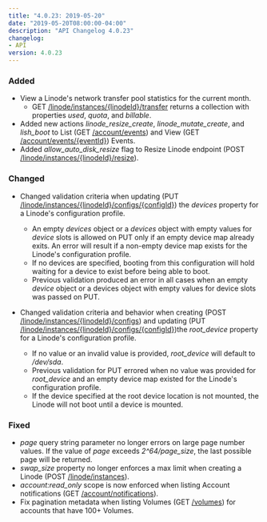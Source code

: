 ```yaml
---
title: "4.0.23: 2019-05-20"
date: "2019-05-20T08:00:00-04:00"
description: "API Changelog 4.0.23"
changelog:
- API
version: 4.0.23
---
```


### Added

- View a Linode's network transfer pool statistics for the current month.
    - GET [/linode/instances/{linodeId}/transfer](https://www.linode.com/docs/api/linode-instances/#network-transfer-view) returns a collection with properties *used*, *quota*, and *billable*.
- Added new actions *linode\_resize\_create*, *linode\_mutate\_create*, and *lish\_boot* to List (GET [/account/events](https://www.linode.com/docs/api/account/#events-list)) and View (GET [/account/events/{eventId}](https://www.linode.com/docs/api/account/#event-view)) Events.
- Added *allow\_auto\_disk\_resize* flag to Resize Linode endpoint (POST [/linode/instances/{linodeId}/resize](https://www.linode.com/docs/api/linode-instances/#linode-resize)).

### Changed

- Changed validation criteria when updating (PUT [/linode/instances/{linodeId}/configs/{configId}](https://www.linode.com/docs/api/linode-instances/#configuration-profile-update)) the *devices* property for a Linode's configuration profile.

    - An empty *devices* object or a *devices* object with empty values for *device* slots is allowed on PUT only if an empty device map already exits. An error will result if a non-empty device map exists for the Linode's configuration profile.
    - If no devices are specified, booting from this configuration will hold waiting for a device to exist before being able to boot.
    - Previous validation produced an error in all cases when an empty *device* object or a devices object with empty values for device slots was passed on PUT.
- Changed validation criteria and behavior when creating (POST [/linode/instances/{linodeId}/configs](https://www.linode.com/docs/api/linode-instances/#configuration-profiles-list)) and updating (PUT [/linode/instances/{linodeId}/configs/{configId}](https://www.linode.com/docs/api/linode-instances/#configuration-profile-update))the *root\_device* property for a Linode's configuration profile.
    - If no value or an invalid value is provided, *root\_device* will default to */dev/sda*.
    - Previous validation for PUT errored when no value was provided for *root\_device* and an empty device map existed for the Linode's configuration profile.
    - If the device specified at the root device location is not mounted, the Linode will not boot until a device is mounted.

### Fixed

- *page* query string parameter no longer errors on large page number values. If the value of *page* exceeds *2^64/page\_size*, the last possible page will be returned.
- *swap\_size* property no longer enforces a max limit when creating a Linode (POST [/linode/instances](https://www.linode.com/docs/api/linode-instances/#linode-create)).
- *account:read\_only* scope is now enforced when listing Account notifications (GET [/account/notifications](https://www.linode.com/docs/api/account/#notifications-list)).
- Fix pagination metadata when listing Volumes (GET [/volumes](https://www.linode.com/docs/api/volumes/#volumes-list)) for accounts that have 100+ Volumes.
